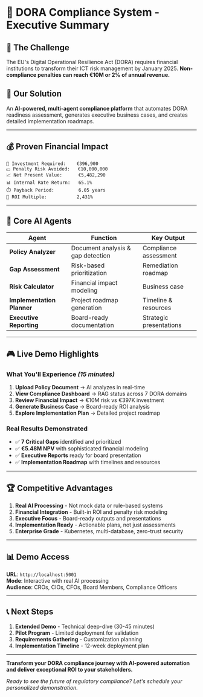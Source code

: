 # 🏦 DORA Compliance System - Executive Summary

## 🎯 **The Challenge**
The EU's Digital Operational Resilience Act (DORA) requires financial institutions to transform their ICT risk management by January 2025. **Non-compliance penalties can reach €10M or 2% of annual revenue.**

## 🚀 **Our Solution**
An **AI-powered, multi-agent compliance platform** that automates DORA readiness assessment, generates executive business cases, and creates detailed implementation roadmaps.

---

## 💰 **Proven Financial Impact**

```
🎯 Investment Required:    €396,900
💵 Penalty Risk Avoided:   €10,000,000
📈 Net Present Value:      €5,482,290
📊 Internal Rate Return:   65.1%
⏱️ Payback Period:         6.05 years
🚀 ROI Multiple:           2,431%
```

---

## 🤖 **Core AI Agents**

| Agent | Function | Key Output |
|-------|----------|------------|
| **Policy Analyzer** | Document analysis & gap detection | Compliance assessment |
| **Gap Assessment** | Risk-based prioritization | Remediation roadmap |
| **Risk Calculator** | Financial impact modeling | Business case |
| **Implementation Planner** | Project roadmap generation | Timeline & resources |
| **Executive Reporting** | Board-ready documentation | Strategic presentations |

---

## 🎮 **Live Demo Highlights**

### **What You'll Experience** *(15 minutes)*
1. **Upload Policy Document** → AI analyzes in real-time
2. **View Compliance Dashboard** → RAG status across 7 DORA domains  
3. **Review Financial Impact** → €10M risk vs €397K investment
4. **Generate Business Case** → Board-ready ROI analysis
5. **Explore Implementation Plan** → Detailed project roadmap

### **Real Results Demonstrated**
- ✅ **7 Critical Gaps** identified and prioritized
- ✅ **€5.48M NPV** with sophisticated financial modeling
- ✅ **Executive Reports** ready for board presentation
- ✅ **Implementation Roadmap** with timelines and resources

---

## 🏆 **Competitive Advantages**

1. **Real AI Processing** - Not mock data or rule-based systems
2. **Financial Integration** - Built-in ROI and penalty risk modeling  
3. **Executive Focus** - Board-ready outputs and presentations
4. **Implementation Ready** - Actionable plans, not just assessments
5. **Enterprise Grade** - Kubernetes, multi-database, zero-trust security

---

## 📊 **Demo Access**

**URL**: `http://localhost:5001`  
**Mode**: Interactive with real AI processing  
**Audience**: CROs, CIOs, CFOs, Board Members, Compliance Officers

---

## 📞 **Next Steps**

1. **Extended Demo** - Technical deep-dive (30-45 minutes)
2. **Pilot Program** - Limited deployment for validation  
3. **Requirements Gathering** - Customization planning
4. **Implementation Timeline** - 12-week deployment plan

---

**Transform your DORA compliance journey with AI-powered automation and deliver exceptional ROI to your stakeholders.**

*Ready to see the future of regulatory compliance? Let's schedule your personalized demonstration.* 